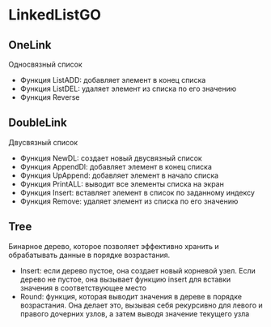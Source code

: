 # LinkedListGO

## OneLink 
Oдносвязный список
- Функция ListADD:
добавляет элемент в конец списка
- Функция ListDEL:
удаляет элемент из списка по его значению
- Функция Reverse

## DoubleLink
Двусвязный список
- Функция NewDL:
создает новый двусвязный список
- Функция AppendDl:
добавляет элемент в конец списка
- Функция UpAppend:
добавляет элемент в начало списка
- Функция PrintALL:
выводит все элементы списка на экран
- Функция Insert:
вставляет элемент в список по заданному индексу
- Функция Remove:
удаляет элемент из списка по его значению

## Tree
Бинарное дерево, которое позволяет эффективно хранить и обрабатывать данные в порядке возрастания.


- Insert: 
если дерево пустое, она создает новый корневой узел. Если дерево не пустое, она вызывает функцию insert для вставки значения в соответствующее место
- Round: 
функция, которая выводит значения в дереве в порядке возрастания. Она делает это, вызывая себя рекурсивно для левого и правого дочерних узлов, а затем выводя значение текущего узла